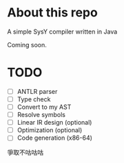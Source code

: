 # About this repo

A simple SysY compiler written in Java

Coming soon.

# TODO

- [ ] ANTLR parser
- [ ] Type check
- [ ] Convert to my AST
- [ ] Resolve symbols
- [ ] Linear IR design (optional)
- [ ] Optimization (optional)
- [ ] Code generation (x86-64)

爭取不咕咕咕
